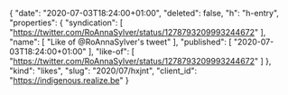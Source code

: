 {
  "date": "2020-07-03T18:24:00+01:00",
  "deleted": false,
  "h": "h-entry",
  "properties": {
    "syndication": [
      "https://twitter.com/RoAnnaSylver/status/1278793209993244672"
    ],
    "name": [
      "Like of @RoAnnaSylver's tweet"
    ],
    "published": [
      "2020-07-03T18:24:00+01:00"
    ],
    "like-of": [
      "https://twitter.com/RoAnnaSylver/status/1278793209993244672"
    ]
  },
  "kind": "likes",
  "slug": "2020/07/hxjnt",
  "client_id": "https://indigenous.realize.be"
}
